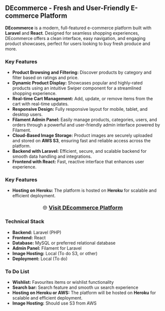 <h2>DEcommerce - Fresh and User-Friendly E-commerce Platform</h2>

<p><strong>DEcommerce</strong> is a modern, full-featured e-commerce platform built with <strong>Laravel</strong> and <strong>React</strong>. Designed for seamless shopping experiences, DEcommerce offers a clean interface, easy navigation, and engaging product showcases, perfect for users looking to buy fresh produce and more.</p>

<h3>Key Features</h3>
<ul>
  <li><strong>Product Browsing and Filtering:</strong> Discover products by category and filter based on ratings and price.</li>
  <li><strong>Dynamic Product Display:</strong> Showcases popular and highly-rated products using an intuitive Swiper component for a streamlined shopping experience.</li>
  <li><strong>Real-time Cart Management:</strong> Add, update, or remove items from the cart with real-time updates.</li>
  <li><strong>Responsive Design:</strong> Fully responsive layout for mobile, tablet, and desktop users.</li>
  <li><strong>Filament Admin Panel:</strong> Easily manage products, categories, users, and orders through a powerful and user-friendly admin interface powered by Filament.</li>
  <li><strong>Cloud-Based Image Storage:</strong> Product images are securely uploaded and stored on <strong>AWS S3</strong>, ensuring fast and reliable access across the platform.</li>
  <li><strong>Backend with Laravel:</strong> Efficient, secure, and scalable backend for smooth data handling and integrations.</li>
  <li><strong>Frontend with React:</strong> Fast, reactive interface that enhances user experience.</li>
</ul>

<h3>Key Features</h3>
<ul>
  <li><strong>Hosting on Heroku:</strong> The platform is hosted on <strong>Heroku</strong> for scalable and efficient deployment.</li>
</ul>

<p style="text-align: center; font-size: 18px; margin-top: 20px;">
  🌐 <a href="http://localhost:8001/" target="_blank"><strong>Visit DEcommerce Platform</strong></a>
</p>

<h3>Technical Stack</h3>
<ul>
  <li><strong>Backend:</strong> Laravel (PHP)</li>
  <li><strong>Frontend:</strong> React</li>
  <li><strong>Database:</strong> MySQL or preferred relational database</li>
  <li><strong>Admin Panel:</strong> Filament for Laravel</li>
  <li><strong>Image Hosting:</strong> Local (To do S3, or other)</li>
  <li><strong>Deployment:</strong> Local (To do)</li>
</ul>


<h3>To Do List</h3>
<ul>
  <li><strong>Wishlist:</strong> Favourites items or wishlist functionality</li>
  <li><strong>Search bar:</strong> Search feature and smooth ux search experience</li>
  <li><strong>Hosting on Heroku or AWS:</strong> The platform will be hosted on <strong>Heroku</strong> for scalable and efficient deployment.</li>
  <li><strong>Image Hosting:</strong> Should use S3 from AWS</li>
</ul>
